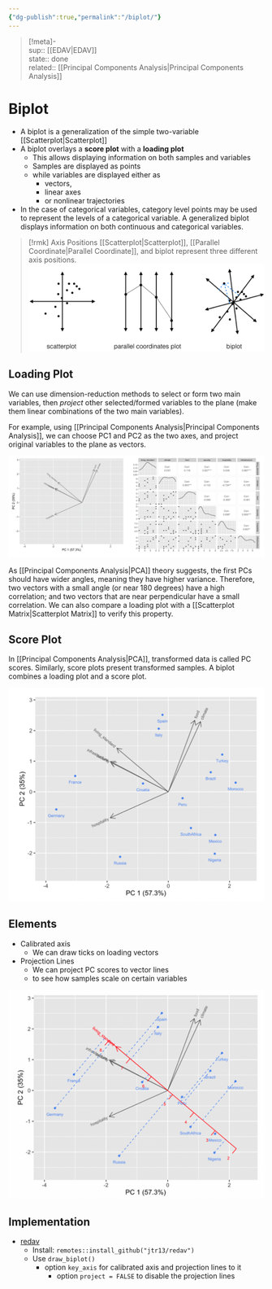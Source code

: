 ```yaml
---
{"dg-publish":true,"permalink":"/biplot/"}
---
```


> [!meta]-  
sup:: [[EDAV\|EDAV]]  
state:: done  
related:: [[Principal Components Analysis\|Principal Components Analysis]]

# Biplot

- A biplot is a generalization of the simple two-variable [[Scatterplot\|Scatterplot]]
- A biplot overlays a **score plot** with a **loading plot**
    - This allows displaying information on both samples and variables
    - Samples are displayed as points
    - while variables are displayed either as
        - vectors,
        - linear axes
        - or nonlinear trajectories
- In the case of categorical variables, category level points may be used to represent the levels of a categorical variable. A generalized biplot displays information on both continuous and categorical variables.

> [!rmk] Axis Positions
> [[Scatterplot\|Scatterplot]], [[Parallel Coordinate\|Parallel Coordinate]], and biplot represent three different axis positions.
> ![](https://raw.githubusercontent.com/zcysxy/Figurebed/master/img/20221211232720.png)

## Loading Plot

We can use dimension-reduction methods to select or form two main variables, then *project* other selected/formed variables to the plane (make them linear combinations of the two main variables).

For example, using [[Principal Components Analysis\|Principal Components Analysis]], we can choose PC1 and PC2 as the two axes, and project original variables to the plane as vectors.

![](https://raw.githubusercontent.com/zcysxy/Figurebed/master/img/20221025165028.png)

As [[Principal Components Analysis\|PCA]] theory suggests, the first PCs should have wider angles, meaning they have higher variance. Therefore, two vectors with a small angle (or near 180 degrees) have a high correlation; and two vectors that are near perpendicular have a small correlation. We can also compare a loading plot with a [[Scatterplot Matrix\|Scatterplot Matrix]] to verify this property.

## Score Plot

In [[Principal Components Analysis\|PCA]], transformed data is called PC scores. Similarly, score plots present transformed samples. A biplot combines a loading plot and a score plot.

![](https://raw.githubusercontent.com/zcysxy/Figurebed/master/img/20221025165628.png)

## Elements

- Calibrated axis
    - We can draw ticks on loading vectors
- Projection Lines
    - We can project PC scores to vector lines
    - to see how samples scale on certain variables

![](https://raw.githubusercontent.com/zcysxy/Figurebed/master/img/20221025170312.png)

## Implementation

- [redav](https://github.com/jtr13/redav)
    - Install: `remotes::install_github("jtr13/redav")`
    - Use `draw_biplot()`
        - option `key_axis` for calibrated axis and projection lines to it
            - option `project = FALSE` to disable the projection lines
